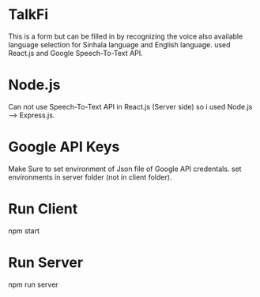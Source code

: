 # TalkFi

This is a form but can be filled in by recognizing the voice also available language selection for Sinhala language and English language. used React.js and Google Speech-To-Text API.

# Node.js

Can not use Speech-To-Text API in React.js (Server side) so i used Node.js --> Express.js.

# Google API Keys

Make Sure to set environment of Json file of Google API credentals. set environments in server folder (not in client folder).

# Run Client

npm start

# Run Server

npm run server
